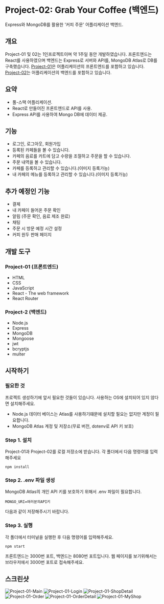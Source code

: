 # Project-02: Grab Your Coffee (백엔드)

Express와 MongoDB를 활용한 '커피 주문' 어플리케이션 백엔드.

## 개요 

Project-01 및 02는 1인프로젝트이며 약 1주일 동안 개발하였습니다. 
프론트엔드는 React를 사용하였으며 백엔드는 Express로 서버와 API를, MongoDB Atlas로 DB를 구축했습니다.
[Project-01](https://github.com/OpenYong/Project-01)은 어플리케이션의 프론트엔드를 포함하고 있습니다. 
[Project-02](https://github.com/OpenYong/Project-02)는 어플리케이션의 백엔드를 포함하고 있습니다. 

## 요약

* 풀-스택 어플리케이션.
* React로 만들어진 프론트엔드로 API를 사용. 
* Express API를 사용하여 Mongo DB에 데이터 제공.

## 기능

* 로그인, 로그아웃, 회원가입
* 등록된 카페들을 볼 수 있습니다.
* 카페의 음료를 카트에 담고 수량을 조절하고 주문을 할 수 있습니다.
* 주문 내역을 볼 수 있습니다.
* 카페를 등록하고 관리할 수 있습니다.(이미지 등록가능)
* 내 카페의 메뉴를 등록하고 관리할 수 있습니다.(이미지 등록가능)

## 추가 예정인 기능

* 결졔
* 내 카페이 들어온 주문 확인
* 알림 (주문 확인, 음료 제조 완료)
* 채팅
* 주문 시 방문 예정 시간 설정
* 커피 원두 판매 페이지

## 개발 도구

### Project-01 (프론트엔드)
* HTML
* CSS
* JavaScript
* React - The web framework
* React Router
### Project-2 (백엔드)
* Node.js
* Express
* MongoDB
* Mongoose
* jwt
* bcryptjs
* multer


## 시작하기

### 필요한 것

프로젝트 생성하기에 앞서 필요한 것들이 있습니다.
사용하는 OS에 설치되어 있지 않다면 설치해주세요.
* Node.js
데이터 베이스는 Atlas를 사용하기떄문에 설치할 필요는 없지만 계정이 필요합니다.
* MongoDB Atlas 계정 및 저장소(무료 버전, dotenv로 API 키 보호)

### Step 1. 설치

Project-01과 Project-02를 로컬 저장소에 받습니다.
각 폴더에서 다음 명령어를 입력해주세요

```
npm install
```

### Step 2. .env 파일 생성

MongoDB Atlas의 개인 API 키를 보호하기 
위해서 .env 파일이 필요합니다.
```
MONGO_URI=여러분의API키
```
다음과 같이 저장해주시기 바랍니다.

### Step 3. 실행

각 폴더에서 터미널을 실행한 후 다음 명령어를 입력해주세요.
```
npm start
```
프론트엔드는 3000번 포트, 백엔드는 8080번 포트입니다.
웹 페이지를 보기위해서는 브라우저에서 3000번 포트로 접속해주세요.

## 스크린샷

![Project-01-Main](https://user-images.githubusercontent.com/61618536/156514588-7ea95dae-af93-49b5-92f4-d795efec78d4.jpeg)
![Project-01-Login](https://user-images.githubusercontent.com/61618536/156514633-1a558aa7-475d-4bf3-b4b8-f0697d3b764b.jpeg)
![Project-01-ShopDetail](https://user-images.githubusercontent.com/61618536/156514659-a034a4bc-b736-4335-8f7e-486da6fab470.jpeg)
![Project-01-Order](https://user-images.githubusercontent.com/61618536/156514678-94263440-3431-4135-aaac-96c68dfcb6ee.jpeg)
![Project-01-OrderDetail](https://user-images.githubusercontent.com/61618536/156514690-e86e5341-8ff1-4c93-bedd-18e24b036274.jpeg)
![Project-01-MyShop](https://user-images.githubusercontent.com/61618536/156514767-8b5201fb-8ea1-40f0-ad55-461ce13ec9b9.jpeg)
